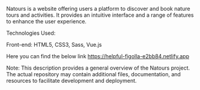 Natours is a website offering users a platform to discover and book nature tours and activities. It provides an intuitive interface and a range of features to enhance the user experience.

Technologies Used:

Front-end: HTML5, CSS3, Sass, Vue.js

Here you can find the below link
https://helpful-figolla-e2bb84.netlify.app


Note:
This description provides a general overview of the Natours project. The actual repository may contain additional files, documentation, and resources to facilitate development and deployment.
